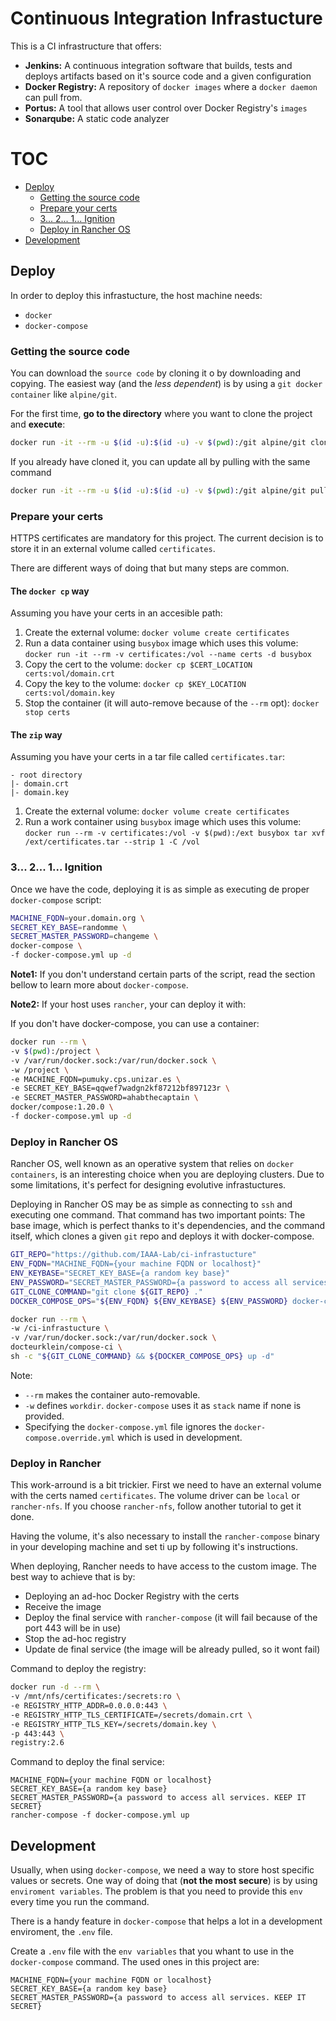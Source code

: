 # Continuous Integration Infrastucture

This is a CI infrastructure that offers:

- **Jenkins:** A continuous integration software that builds, tests and deploys artifacts based on it's source code and a given configuration
- **Docker Registry:** A repository of `docker images` where a `docker daemon` can pull from.
- **Portus:** A tool that allows user control over Docker Registry's `images`
- **Sonarqube:** A static code analyzer

# TOC
<!-- TOC START min:2 max:3 link:true update:true -->
- [Deploy](#deploy)
  - [Getting the source code](#getting-the-source-code)
  - [Prepare your certs](#prepare-your-certs)
  - [3... 2... 1... Ignition](#3-2-1-ignition)
  - [Deploy in Rancher OS](#deploy-in-rancher-os)
- [Development](#development)

<!-- TOC END -->

## Deploy

In order to deploy this infrastucture, the host machine needs:
- `docker`
- `docker-compose`

### Getting the source code

You can download the `source code` by cloning it o by downloading and copying. The easiest way (and the _less dependent_) is by using a `git docker container` like `alpine/git`.

For the first time, **go to the directory** where you want to clone the project and **execute**:

```bash
docker run -it --rm -u $(id -u):$(id -u) -v $(pwd):/git alpine/git clone https://github.com/IAAA-Lab/ci-infrastucture
```

If you already have cloned it, you can update all by pulling with the same command

```bash
docker run -it --rm -u $(id -u):$(id -u) -v $(pwd):/git alpine/git pull origin master
```

### Prepare your certs

HTTPS certificates are mandatory for this project. The current decision is to store it in an external volume called `certificates`.

There are different ways of doing that but many steps are common.

#### The `docker cp` way

Assuming you have your certs in an accesible path:

1. Create the external volume: `docker volume create certificates`
1. Run a data container using `busybox` image which uses this volume: `docker run -it --rm -v certificates:/vol --name certs -d busybox`
1. Copy the cert to the volume: `docker cp $CERT_LOCATION certs:vol/domain.crt`
1. Copy the key to the volume: `docker cp $KEY_LOCATION certs:vol/domain.key`
1. Stop the container (it will auto-remove because of the `--rm` opt): `docker stop certs`

#### The `zip` way

Assuming you have your certs in a tar file called `certificates.tar`:
```
- root directory
|- domain.crt
|- domain.key
```

1. Create the external volume: `docker volume create certificates`
1. Run a work container using `busybox` image which uses this volume: `docker run --rm -v certificates:/vol -v $(pwd):/ext busybox tar xvf /ext/certificates.tar --strip 1 -C /vol`

### 3... 2... 1... Ignition

Once we have the code, deploying it is as simple as executing de proper `docker-compose` script:

```bash
MACHINE_FQDN=your.domain.org \
SECRET_KEY_BASE=randomme \
SECRET_MASTER_PASSWORD=changeme \
docker-compose \
-f docker-compose.yml up -d
```
**Note1:** If you don't understand certain parts of the script, read the section bellow to learn more about `docker-compose`.

**Note2:** If your host uses `rancher`, your can deploy it with:

If you don't have docker-compose, you can use a container:
```bash
docker run --rm \
-v $(pwd):/project \
-v /var/run/docker.sock:/var/run/docker.sock \
-w /project \
-e MACHINE_FQDN=pumuky.cps.unizar.es \
-e SECRET_KEY_BASE=qqwef7wadgn2kf87212bf897123r \
-e SECRET_MASTER_PASSWORD=ahabthecaptain \
docker/compose:1.20.0 \
-f docker-compose.yml up -d
```

### Deploy in Rancher OS

Rancher OS, well known as an operative system that relies on `docker containers`, is an interesting choice when you are deploying clusters. Due to some limitations, it's perfect for designing evolutive infrastuctures.

Deploying in Rancher OS may be as simple as connecting to `ssh` and executing one command. That command has two important points: The base image, which is perfect thanks to it's dependencies, and the command itself, which clones a given `git` repo and deploys it with docker-compose.

```bash
GIT_REPO="https://github.com/IAAA-Lab/ci-infrastucture"
ENV_FQDN="MACHINE_FQDN={your machine FQDN or localhost}"
ENV_KEYBASE="SECRET_KEY_BASE={a random key base}"
ENV_PASSWORD="SECRET_MASTER_PASSWORD={a password to access all services. KEEP IT SECRET}"
GIT_CLONE_COMMAND="git clone ${GIT_REPO} ."
DOCKER_COMPOSE_OPS="${ENV_FQDN} ${ENV_KEYBASE} ${ENV_PASSWORD} docker-compose -f docker-compose.yml"

docker run --rm \
-w /ci-infrastucture \
-v /var/run/docker.sock:/var/run/docker.sock \
docteurklein/compose-ci \
sh -c "${GIT_CLONE_COMMAND} && ${DOCKER_COMPOSE_OPS} up -d"
```
Note:
- `--rm` makes the container auto-removable.
- `-w` defines `workdir`. `docker-compose` uses it as `stack` name if none is provided.
- Specifying the `docker-compose.yml` file ignores the `docker-compose.override.yml` which is used in development.

### Deploy in Rancher

This work-arround is a bit trickier. First we need to have an external volume with the certs named `certificates`. The volume driver can be `local` or `rancher-nfs`. If you choose `rancher-nfs`, follow another tutorial to get it done.

Having the volume, it's also necessary to install the `rancher-compose` binary in your developing machine and set ti up by following it's instructions.

When deploying, Rancher needs to have access to the custom image. The best way to achieve that is by:
- Deploying an ad-hoc Docker Registry with the certs
- Receive the image
- Deploy the final service with `rancher-compose` (it will fail because of the port 443 will be in use)
- Stop the ad-hoc registry
- Update de final service (the image will be already pulled, so it wont fail)

Command to deploy the registry:

```bash
docker run -d --rm \
-v /mnt/nfs/certificates:/secrets:ro \
-e REGISTRY_HTTP_ADDR=0.0.0.0:443 \
-e REGISTRY_HTTP_TLS_CERTIFICATE=/secrets/domain.crt \
-e REGISTRY_HTTP_TLS_KEY=/secrets/domain.key \
-p 443:443 \
registry:2.6
```

Command to deploy the final service:
```bahs
MACHINE_FQDN={your machine FQDN or localhost}
SECRET_KEY_BASE={a random key base}
SECRET_MASTER_PASSWORD={a password to access all services. KEEP IT SECRET}
rancher-compose -f docker-compose.yml up
```

## Development

Usually, when using `docker-compose`, we need a way to store host specific values or secrets. One way of doing that (**not the most secure**) is by using `enviroment variables`. The problem is that you need to provide this `env` every time you run the command.  

There is a handy feature in `docker-compose` that helps a lot in a development enviroment, the `.env` file.

Create a `.env` file with the `env variables` that you whant to use in the `docker-compose` command. The used ones in this project are:
```plain
MACHINE_FQDN={your machine FQDN or localhost}
SECRET_KEY_BASE={a random key base}
SECRET_MASTER_PASSWORD={a password to access all services. KEEP IT SECRET}
```
